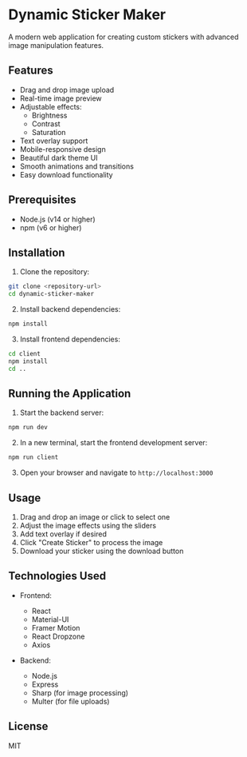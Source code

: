 # Dynamic Sticker Maker

A modern web application for creating custom stickers with advanced image manipulation features.

## Features

- Drag and drop image upload
- Real-time image preview
- Adjustable effects:
  - Brightness
  - Contrast
  - Saturation
- Text overlay support
- Mobile-responsive design
- Beautiful dark theme UI
- Smooth animations and transitions
- Easy download functionality

## Prerequisites

- Node.js (v14 or higher)
- npm (v6 or higher)

## Installation

1. Clone the repository:
```bash
git clone <repository-url>
cd dynamic-sticker-maker
```

2. Install backend dependencies:
```bash
npm install
```

3. Install frontend dependencies:
```bash
cd client
npm install
cd ..
```

## Running the Application

1. Start the backend server:
```bash
npm run dev
```

2. In a new terminal, start the frontend development server:
```bash
npm run client
```

3. Open your browser and navigate to `http://localhost:3000`

## Usage

1. Drag and drop an image or click to select one
2. Adjust the image effects using the sliders
3. Add text overlay if desired
4. Click "Create Sticker" to process the image
5. Download your sticker using the download button

## Technologies Used

- Frontend:
  - React
  - Material-UI
  - Framer Motion
  - React Dropzone
  - Axios

- Backend:
  - Node.js
  - Express
  - Sharp (for image processing)
  - Multer (for file uploads)

## License

MIT 